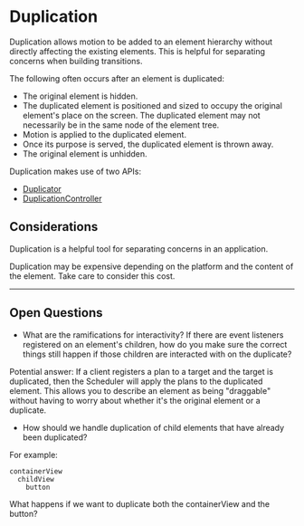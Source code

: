 # Duplication

Duplication allows motion to be added to an element hierarchy without directly affecting the existing elements. This is helpful for separating concerns when building transitions.

The following often occurs after an element is duplicated:

- The original element is hidden.
- The duplicated element is positioned and sized to occupy the original element's place on the screen. The duplicated element may not necessarily be in the same node of the element tree.
- Motion is applied to the duplicated element.
- Once its purpose is served, the duplicated element is thrown away.
- The original element is unhidden.

Duplication makes use of two APIs:

- [Duplicator](duplicator.md)
- [DuplicationController](duplication_controller.md)

## Considerations

Duplication is a helpful tool for separating concerns in an application.

Duplication may be expensive depending on the platform and the content of the element. Take care to consider this cost.

---

## Open Questions ##

- What are the ramifications for interactivity?  If there are event listeners registered on an element's children, how do you make sure the correct things still happen if those children are interacted with on the duplicate?

Potential answer: If a client registers a plan to a target and the target is duplicated, then the Scheduler will apply the plans to the duplicated element. This allows you to describe an element as being "draggable" without having to worry about whether it's the original element or a duplicate.

- How should we handle duplication of child elements that have already been duplicated?

For example:

    containerView
      childView
        button

What happens if we want to duplicate both the containerView and the button?
